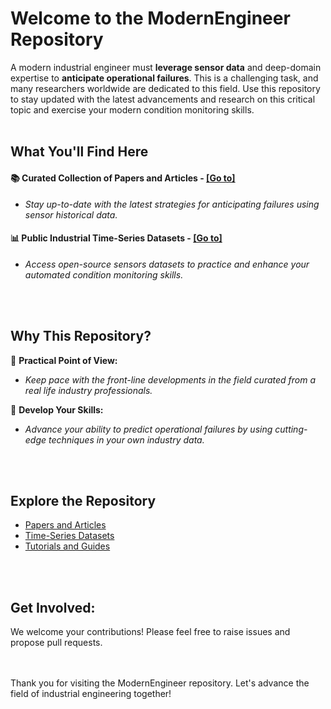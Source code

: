 # Welcome to the ModernEngineer Repository

A modern industrial engineer must **leverage sensor data** and deep-domain expertise to **anticipate operational failures**. This is a challenging task, and many researchers worldwide are dedicated to this field. Use this repository to stay updated with the latest advancements and research on this critical topic and exercise your modern condition monitoring skills.
<br></br>
## What You'll Find Here

#### 📚 Curated Collection of Papers and Articles - [[Go to]](https://github.com/modern-engineer/condition-monitoring-academy/blob/main/papers/readme.md)
* _Stay up-to-date with the latest strategies for anticipating failures using sensor historical data._

#### 📊 Public Industrial Time-Series Datasets - [[Go to]](https://github.com/modern-engineer/condition-monitoring-academy/blob/main/datasets/readme.md)
* _Access open-source sensors datasets to practice and enhance your automated condition monitoring skills._

<br></br>
## Why This Repository?

🚀 **Practical Point of View:** 
* _Keep pace with the front-line developments in the field curated from a real life industry professionals._

🔧 **Develop Your Skills:** 
* _Advance your ability to predict operational failures by using cutting-edge techniques in your own industry data._
  
<br></br>
## Explore the Repository

- [Papers and Articles](#)
- [Time-Series Datasets](#)
- [Tutorials and Guides](#)


<br></br>
## Get Involved:


We welcome your contributions! Please feel free to raise issues and propose pull requests.

<br></br>
Thank you for visiting the ModernEngineer repository. Let's advance the field of industrial engineering together!
